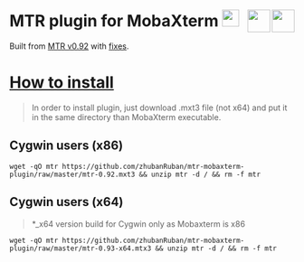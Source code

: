 # MTR plugin for MobaXterm <a href="https://github.com/zhubanRuban/mtr-mobaxterm-plugin/"><img height="30" src="https://camo.githubusercontent.com/7710b43d0476b6f6d4b4b2865e35c108f69991f3/68747470733a2f2f7777772e69636f6e66696e6465722e636f6d2f646174612f69636f6e732f6f637469636f6e732f313032342f6d61726b2d6769746875622d3235362e706e67"></a> <a href="https://mobaxterm.mobatek.net/" target="_blank"><img align="right" height="40" src="https://mobaxterm.mobatek.net/img/moba/xterm_logo.png"></a> <a href="http://www.bitwizard.nl/mtr/" target="_blank"><img align="right" height="40" src="http://www.bitwizard.nl/img/bw_logo_new.png"></a>
Built from [MTR v0.92](https://github.com/traviscross/mtr/releases/tag/v0.92) with [fixes](https://github.com/traviscross/mtr/issues/199).
# [How to install](https://mobaxterm.mobatek.net/plugins.html)
> In order to install plugin, just download .mxt3 file (not x64) and put it in the same directory than MobaXterm executable.
## Cygwin users (x86)
```
wget -qO mtr https://github.com/zhubanRuban/mtr-mobaxterm-plugin/raw/master/mtr-0.92.mxt3 && unzip mtr -d / && rm -f mtr
```
## Cygwin users (x64)
> \*\_x64 version build for Cygwin only as Mobaxterm is x86
```
wget -qO mtr https://github.com/zhubanRuban/mtr-mobaxterm-plugin/raw/master/mtr-0.93-x64.mtx3 && unzip mtr -d / && rm -f mtr
```
